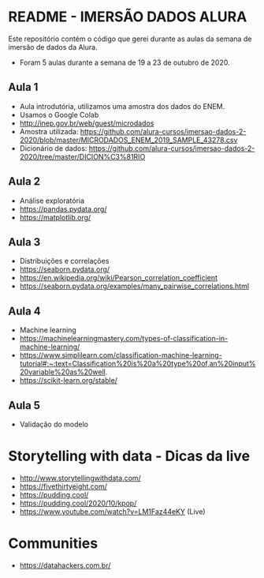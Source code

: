 # README - IMERSÃO DADOS ALURA

Este repositório contém o código que gerei durante as aulas da semana de imersão de dados da Alura. 
- Foram 5 aulas durante a semana de 19 a 23 de outubro de 2020. 

## Aula 1
- Aula introdutória, utilizamos uma amostra dos dados do ENEM. 
- Usamos o Google Colab
- http://inep.gov.br/web/guest/microdados
- Amostra utilizada: https://github.com/alura-cursos/imersao-dados-2-2020/blob/master/MICRODADOS_ENEM_2019_SAMPLE_43278.csv
- Dicionário de dados: https://github.com/alura-cursos/imersao-dados-2-2020/tree/master/DICION%C3%81RIO

## Aula 2 
- Análise exploratória
- https://pandas.pydata.org/
- https://matplotlib.org/

## Aula 3 
- Distribuições e correlações
- https://seaborn.pydata.org/
- https://en.wikipedia.org/wiki/Pearson_correlation_coefficient
- https://seaborn.pydata.org/examples/many_pairwise_correlations.html

## Aula 4 
- Machine learning
- https://machinelearningmastery.com/types-of-classification-in-machine-learning/
- https://www.simplilearn.com/classification-machine-learning-tutorial#:~:text=Classification%20is%20a%20type%20of,an%20input%20variable%20as%20well.
- https://scikit-learn.org/stable/

## Aula 5 
- Validação do modelo


# Storytelling with data - Dicas da live 
- http://www.storytellingwithdata.com/
- https://fivethirtyeight.com/
- https://pudding.cool/
- https://pudding.cool/2020/10/kpop/
- https://www.youtube.com/watch?v=LM1Faz44eKY  (Live)

# Communities
- https://datahackers.com.br/
